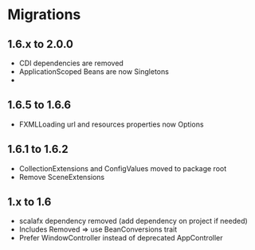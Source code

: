 # Migrations

## 1.6.x to 2.0.0
* CDI dependencies are removed
* ApplicationScoped Beans are now Singletons
* 

## 1.6.5 to 1.6.6
* FXMLLoading url and resources properties now Options

## 1.6.1 to 1.6.2
* CollectionExtensions and ConfigValues moved to package root
* Remove SceneExtensions

## 1.x to 1.6
* scalafx dependency removed (add dependency on project if needed)
* Includes Removed => use BeanConversions trait
* Prefer WindowController instead of deprecated AppController
